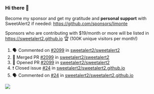 ### Hi there 👋

Become my sponsor and get my gratitude and **personal support** with SweetAlert2 if needed: https://github.com/sponsors/limonte

Sponsors who are contributing with $19/month or more will be listed in https://sweetalert2.github.io 🏆 (100K unique visitors per month!)

<!--START_SECTION:activity-->
1. 🗣 Commented on [#2099](https://github.com/sweetalert2/sweetalert2/issues/2099) in [sweetalert2/sweetalert2](https://github.com/sweetalert2/sweetalert2)
2. 🎉 Merged PR [#2099](https://github.com/sweetalert2/sweetalert2/pull/2099) in [sweetalert2/sweetalert2](https://github.com/sweetalert2/sweetalert2)
3. 💪 Opened PR [#2099](https://github.com/sweetalert2/sweetalert2/pull/2099) in [sweetalert2/sweetalert2](https://github.com/sweetalert2/sweetalert2)
4. ❗️ Closed issue [#24](https://github.com/sweetalert2/sweetalert2.github.io/issues/24) in [sweetalert2/sweetalert2.github.io](https://github.com/sweetalert2/sweetalert2.github.io)
5. 🗣 Commented on [#24](https://github.com/sweetalert2/sweetalert2.github.io/issues/24) in [sweetalert2/sweetalert2.github.io](https://github.com/sweetalert2/sweetalert2.github.io)
<!--END_SECTION:activity-->

![](https://github-readme-stats.vercel.app/api?username=limonte&theme=vue&show_icons=true)
